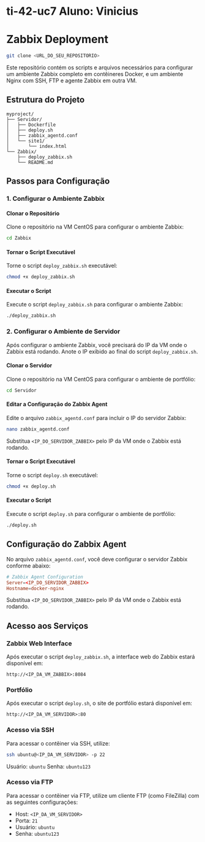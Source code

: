 # ti-42-uc7 Aluno: Vinicius

# Zabbix Deployment


~~~sh
git clone <URL_DO_SEU_REPOSITORIO>
~~~

Este repositório contém os scripts e arquivos necessários para configurar um ambiente Zabbix completo em contêineres Docker, e um ambiente Nginx com SSH, FTP e agente Zabbix em outra VM.

## Estrutura do Projeto

~~~
myproject/
├── Servidor/
│   ├── Dockerfile
│   ├── deploy.sh
│   ├── zabbix_agentd.conf
│   └── site1/
│       └── index.html
└── Zabbix/
    ├── deploy_zabbix.sh
    └── README.md
~~~

## Passos para Configuração

### 1. Configurar o Ambiente Zabbix

#### Clonar o Repositório

Clone o repositório na VM CentOS para configurar o ambiente Zabbix:

~~~sh
cd Zabbix
~~~

#### Tornar o Script Executável

Torne o script `deploy_zabbix.sh` executável:

~~~sh
chmod +x deploy_zabbix.sh
~~~

#### Executar o Script

Execute o script `deploy_zabbix.sh` para configurar o ambiente Zabbix:

~~~sh
./deploy_zabbix.sh
~~~

### 2. Configurar o Ambiente de Servidor

Após configurar o ambiente Zabbix, você precisará do IP da VM onde o Zabbix está rodando. Anote o IP exibido ao final do script `deploy_zabbix.sh`.

#### Clonar o Servidor

Clone o repositório na VM CentOS para configurar o ambiente de portfólio:

~~~sh
cd Servidor
~~~

#### Editar a Configuração do Zabbix Agent

Edite o arquivo `zabbix_agentd.conf` para incluir o IP do servidor Zabbix:

~~~sh
nano zabbix_agentd.conf
~~~

Substitua `<IP_DO_SERVIDOR_ZABBIX>` pelo IP da VM onde o Zabbix está rodando.

#### Tornar o Script Executável

Torne o script `deploy.sh` executável:

~~~sh
chmod +x deploy.sh
~~~

#### Executar o Script

Execute o script `deploy.sh` para configurar o ambiente de portfólio:

~~~sh
./deploy.sh
~~~

## Configuração do Zabbix Agent

No arquivo `zabbix_agentd.conf`, você deve configurar o servidor Zabbix conforme abaixo:

~~~conf
# Zabbix Agent Configuration
Server=<IP_DO_SERVIDOR_ZABBIX>
Hostname=docker-nginx
~~~

Substitua `<IP_DO_SERVIDOR_ZABBIX>` pelo IP da VM onde o Zabbix está rodando.

## Acesso aos Serviços

### Zabbix Web Interface

Após executar o script `deploy_zabbix.sh`, a interface web do Zabbix estará disponível em:

~~~
http://<IP_DA_VM_ZABBIX>:8084
~~~

### Portfólio

Após executar o script `deploy.sh`, o site de portfólio estará disponível em:

~~~
http://<IP_DA_VM_SERVIDOR>:80
~~~

### Acesso via SSH

Para acessar o contêiner via SSH, utilize:

~~~sh
ssh ubuntu@<IP_DA_VM_SERVIDOR> -p 22
~~~

Usuário: `ubuntu`
Senha: `ubuntu123`

### Acesso via FTP

Para acessar o contêiner via FTP, utilize um cliente FTP (como FileZilla) com as seguintes configurações:

- Host: `<IP_DA_VM_SERVIDOR>`
- Porta: `21`
- Usuário: `ubuntu`
- Senha: `ubuntu123`
